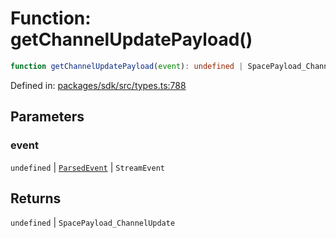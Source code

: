 # Function: getChannelUpdatePayload()

```ts
function getChannelUpdatePayload(event): undefined | SpacePayload_ChannelUpdate;
```

Defined in: [packages/sdk/src/types.ts:788](https://github.com/towns-protocol/towns/blob/0db1fd0ac7258e8db8cedfb6183e8eade8284fa1/packages/sdk/src/types.ts#L788)

## Parameters

### event

`undefined` | [`ParsedEvent`](../interfaces/ParsedEvent.md) | `StreamEvent`

## Returns

`undefined` \| `SpacePayload_ChannelUpdate`
